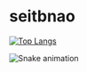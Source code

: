 # seitbnao


[![Top Langs](https://github-readme-stats.vercel.app/api/top-langs/?username=USERNAME&layout=compact)](https://github.com/seitbnao/github-readme-stats)

![Snake animation](https://github.com/seitbnao/seitbnao/blob/output/github-contribution-grid-snake.svg)
